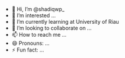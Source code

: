 - 👋 Hi, I’m @shadiqwp_
- 👀 I’m interested ...
- 🌱 I’m currently learning at University of Riau
- 💞️ I’m looking to collaborate on ...
- 📫 How to reach me ...
- 😄 Pronouns: ...
- ⚡ Fun fact: ...

<!---
uwoll/uwoll is a ✨ special ✨ repository because its `README.md` (this file) appears on your GitHub profile.
You can click the Preview link to take a look at your changes.
--->
